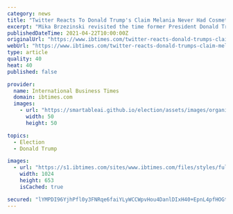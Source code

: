 ```yaml
---
category: news
title: "Twitter Reacts To Donald Trump's Claim Melania Never Had Cosmetic Surgery: 'Lie, It's Pretty Obvious'"
excerpt: "Mika Brzezinski revisited the time former President Donald Trump told her Melania never had plastic surgery Twitter users have mixed opinions on former President Donald Trump's claim that his wife Melania Trump never had cosmetic surgery."
publishedDateTime: 2021-04-22T10:00:00Z
originalUrl: "https://www.ibtimes.com/twitter-reacts-donald-trumps-claim-melania-never-had-cosmetic-surgery-lie-its-pretty-3185600"
webUrl: "https://www.ibtimes.com/twitter-reacts-donald-trumps-claim-melania-never-had-cosmetic-surgery-lie-its-pretty-3185600"
type: article
quality: 40
heat: 40
published: false

provider:
  name: International Business Times
  domain: ibtimes.com
  images:
    - url: "https://smartableai.github.io/election/assets/images/organizations/ibtimes.com-50x50.jpg"
      width: 50
      height: 50

topics:
  - Election
  - Donald Trump

images:
  - url: "https://s1.ibtimes.com/sites/www.ibtimes.com/files/styles/full/public/2020/10/20/president-trump-was-hoping-to-have-his-wife.jpg"
    width: 1024
    height: 653
    isCached: true

secured: "lYMPDI96YjhPfl0y3FNRqe6faiYLyWCCWpvHou4DanlDIxH40+EpnL4pfHOGts2gCjqemCEqYJgZr648jnaYXirteO/N2bDY4NXH8mssZWUtW8z7F2StDBPDKyI+VDlzY4dPHwlBe+YQ/xxulDDK5Y5+VcFCHzTNFzcLHYzt8l7wsYpHBn3JGPEVwr8+7gYtn3y41oISTUrSMvY28mlVRVCTgdIzYH51J7SA9taVSjkIHiZmi5G6NB4i6yLk7THDZhAqRSGN/j8Ypts1ESEcRKmbErWra/VJMzZd+MNNV7hsxl7XOmpePeQz1wDrYvRQEWlpJyvy9v9G5X/LQz+UrcTnJOFQTtUkJhqavjTQ6a0=;umRAvXepi8hzBQAGzsHKJQ=="
---
```



